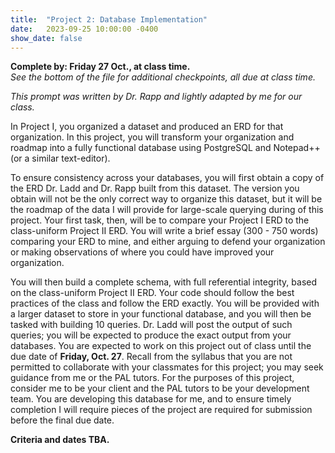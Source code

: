 ```yaml
---
title:  "Project 2: Database Implementation"
date:   2023-09-25 10:00:00 -0400
show_date: false
---
```

**Complete by: Friday 27 Oct., at class time.**  
*See the bottom of the file for additional checkpoints, all due at class time.*

*This prompt was written by Dr. Rapp and lightly adapted by me for our class.*

In Project I, you organized a dataset and produced an ERD for that organization. In this project, you will transform your organization and roadmap into a fully functional database using PostgreSQL and Notepad++ (or a similar text-editor).

To ensure consistency across your databases, you will first obtain a copy of the ERD Dr. Ladd and Dr. Rapp built from this dataset. The version you obtain will not be the only correct way to organize this dataset, but it will be the roadmap of the data I will provide for large-scale querying during of this project. Your first task, then, will be to compare your Project I ERD to the class-uniform Project II ERD. You will write a brief essay (300 - 750 words) comparing your ERD to mine, and either arguing to defend your organization or making observations of where you could have improved your organization.

You will then build a complete schema, with full referential integrity, based on the class-uniform Project II ERD. Your code should follow the best practices of the class and follow the ERD exactly. You will be provided with a larger dataset to store in your functional database, and you will then be tasked with building 10 queries. Dr. Ladd will post the output of such queries; you will be expected to produce the exact output from your databases. You are expected to work on this project out of class until the due date of **Friday, Oct. 27**. Recall from the syllabus that you are not permitted to collaborate with your classmates for this project; you may seek guidance from me or the PAL tutors. For the purposes of this project, consider me to be your client and the PAL tutors to be your development team. You are developing this database for me, and to ensure timely completion I will require pieces of the project are required for submission before the final due date.

**Criteria and dates TBA.**
